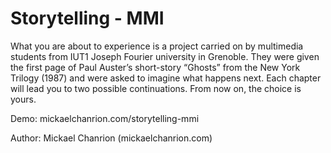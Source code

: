 Storytelling - MMI
==================

What you are about to experience is a project carried on by multimedia students from IUT1 Joseph Fourier university in Grenoble. They were given the first page of Paul Auster’s short-story “Ghosts” from the New York Trilogy (1987) and were asked to imagine what happens next.
Each chapter will lead you to two possible continuations. From now on, the choice is yours.

Demo: mickaelchanrion.com/storytelling-mmi

Author: Mickael Chanrion (mickaelchanrion.com)  
